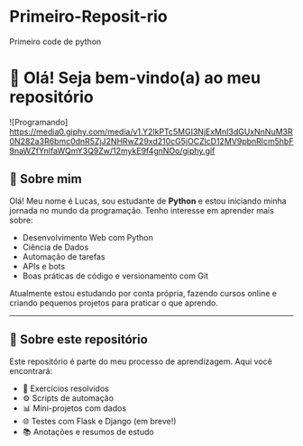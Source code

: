 # Primeiro-Reposit-rio
Primeiro code de python 
# 👋 Olá! Seja bem-vindo(a) ao meu repositório

![Programando] https://media0.giphy.com/media/v1.Y2lkPTc5MGI3NjExMnI3dGUxNnNuM3R0N282a3R6bmc0dnR5ZjJ2NHRwZ29xd210cG5jOCZlcD12MV9pbnRlcm5hbF9naWZfYnlfaWQmY3Q9Zw/12mykE9f4gnNOo/giphy.gif

## 🧠 Sobre mim

Olá! Meu nome é Lucas, sou estudante de **Python** e estou iniciando minha jornada no mundo da programação. Tenho interesse em aprender mais sobre:

- Desenvolvimento Web com Python
- Ciência de Dados
- Automação de tarefas
- APIs e bots
- Boas práticas de código e versionamento com Git

Atualmente estou estudando por conta própria, fazendo cursos online e criando pequenos projetos para praticar o que aprendo.

---

## 📂 Sobre este repositório

Este repositório é parte do meu processo de aprendizagem. Aqui você encontrará:

- 📝 Exercícios resolvidos  
- ⚙️ Scripts de automação  
- 📊 Mini-projetos com dados  
- 🌐 Testes com Flask e Django (em breve!)  
- 📚 Anotações e resumos de estudo  
